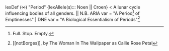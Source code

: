 
lexDef (∞) "Period" {lexAllele(s)::: Noen || Croen} < A lunar cycle influencing bodies of all genders. || N.B. ARIA var = "A Period[^stop] of Emptinesses" | DNE var = "A Biological Essentialism of Periods"[^PeriodCroen]

[^PeriodCroen]: [[notBorges]], by The Woman In The Wallpaper as Callie Rose Petal
[^stop]: Full. Stop. Empty.